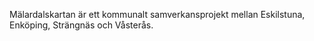 Mälardalskartan är ett kommunalt samverkansprojekt mellan Eskilstuna, Enköping, Strängnäs och Våsterås.
